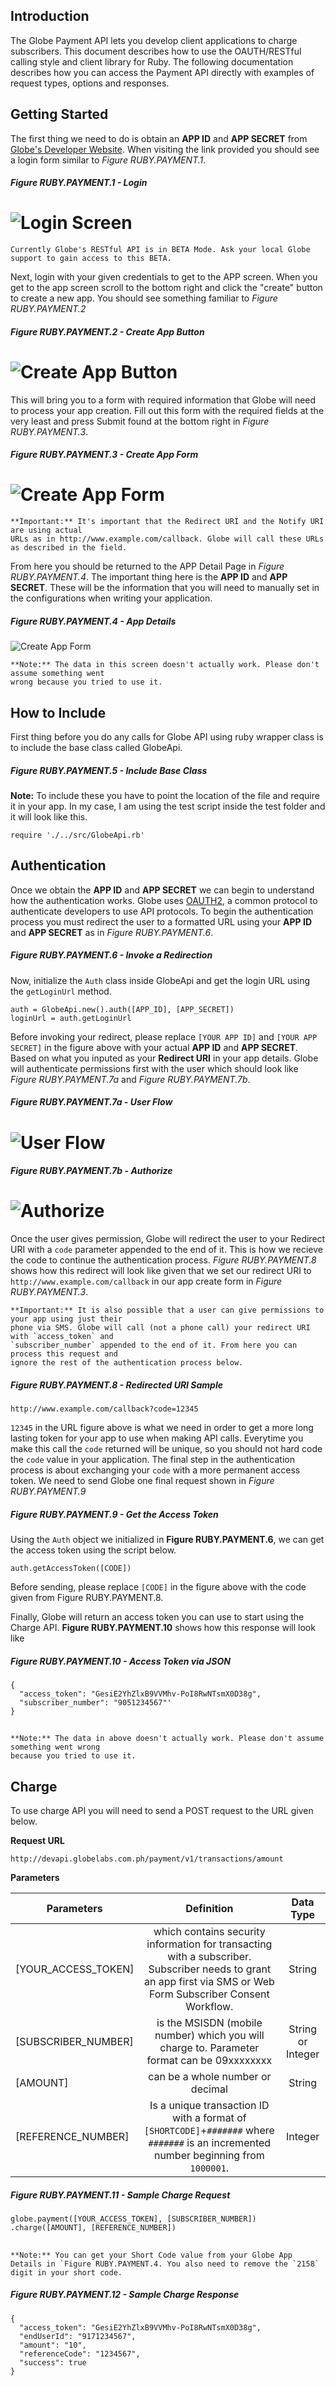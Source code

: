 ## Introduction

The Globe Payment API lets you develop client applications to charge subscribers. This document describes how to use the OAUTH/RESTful calling style and client library for Ruby. The following documentation describes how you can access the Payment API directly with examples of request types, options and responses.

## Getting Started

The first thing we need to do is obtain an **APP ID** and **APP SECRET** from [Globe's Developer Website](http://developer.globelabs.com.ph/users/login). When visiting the link provided you should see a login form similar to *Figure RUBY.PAYMENT.1*.

##### Figure RUBY.PAYMENT.1 - Login
![Login Screen](https://raw.github.com/Openovate/rest-docs/master/sms/assets/login.jpg)
====

    Currently Globe's RESTful API is in BETA Mode. Ask your local Globe support to gain access to this BETA.

Next, login with your given credentials to get to the APP screen. When you get to the app screen scroll to the bottom right and click the "create" button to create a new app. You should see something familiar to *Figure RUBY.PAYMENT.2*

##### Figure RUBY.PAYMENT.2 - Create App Button
![Create App Button](https://raw.github.com/Openovate/rest-docs/master/sms/assets/create.jpg)
====

This will bring you to a form with required information that Globe will need to process your app creation. Fill out this form with the required fields at the very least and press Submit found at the bottom right in *Figure RUBY.PAYMENT.3*.

##### Figure RUBY.PAYMENT.3 - Create App Form
![Create App Form](https://raw.github.com/Openovate/rest-docs/master/sms/assets/form.jpg)
====

    **Important:** It's important that the Redirect URI and the Notify URI are using actual 
    URLs as in http://www.example.com/callback. Globe will call these URLs as described in the field.

From here you should be returned to the APP Detail Page in *Figure RUBY.PAYMENT.4*. The important thing here is the **APP ID** and **APP SECRET**. These will be the information that you will need to manually set in the configurations when writing your application.

##### Figure RUBY.PAYMENT.4 - App Details
![Create App Form](https://raw.github.com/Openovate/rest-docs/master/sms/assets/detail.jpg)

    **Note:** The data in this screen doesn't actually work. Please don't assume something went 
    wrong because you tried to use it.

## How to Include

First thing before you do any calls for Globe API using ruby wrapper class is to include the base class called GlobeApi.

##### Figure RUBY.PAYMENT.5 - Include Base Class

**Note:** To include these you have to point the location of the file and require it in your app. In my case, I am using the test script inside the test folder and it will look like this.

    require './../src/GlobeApi.rb'

## Authentication

Once we obtain the **APP ID** and **APP SECRET** we can begin to understand how the authentication works. Globe uses [OAUTH2](https://developers.google.com/accounts/docs/OAuth2), a common protocol to authenticate developers to use API protocols. To begin the authentication process you must redirect the user to a formatted URL using your **APP ID** and **APP SECRET** as in *Figure RUBY.PAYMENT.6*.

##### Figure RUBY.PAYMENT.6 - Invoke a Redirection

Now, initialize the `Auth` class inside GlobeApi and get the login URL using the `getLoginUrl` method.

    auth = GlobeApi.new().auth([APP_ID], [APP_SECRET])
    loginUrl = auth.getLoginUrl

Before invoking your redirect, please replace `[YOUR APP ID]` and `[YOUR APP SECRET]` in the figure above with your actual **APP ID** and **APP SECRET**. Based on what you inputed as your **Redirect URI** in your app details. Globe will authenticate permissions first with the user which should look like *Figure RUBY.PAYMENT.7a* and *Figure RUBY.PAYMENT.7b*.

##### Figure RUBY.PAYMENT.7a - User Flow
![User Flow](https://raw.github.com/Openovate/rest-docs/master/sms/assets/user.jpg)
====
##### Figure RUBY.PAYMENT.7b - Authorize
![Authorize](https://raw.github.com/Openovate/rest-docs/master/sms/assets/user.jpg)
====

Once the user gives permission, Globe will redirect the user to your Redirect URI with a `code` parameter appended to the end of it. This is how we recieve the code to continue the authentication process. *Figure RUBY.PAYMENT.8* shows how this redirect will look like given that we set our redirect URI to `http://www.example.com/callback` in our app create form in *Figure RUBY.PAYMENT.3*.

    **Important:** It is also possible that a user can give permissions to your app using just their 
    phone via SMS. Globe will call (not a phone call) your redirect URI with `access_token` and 
    `subscriber_number` appended to the end of it. From here you can process this request and 
    ignore the rest of the authentication process below.

##### Figure RUBY.PAYMENT.8 - Redirected URI Sample

    http://www.example.com/callback?code=12345

`12345` in the URL figure above is what we need in order to get a more long lasting token for your app to use when making API calls. Everytime you make this call the `code` returned will be unique, so you should not hard code the `code` value in your application. The final step in the authentication process is about exchanging your `code` with a more permanent access token. We need to send Globe one final request shown in *Figure RUBY.PAYMENT.9*

##### Figure RUBY.PAYMENT.9 - Get the Access Token

Using the `Auth` object we initialized in **Figure RUBY.PAYMENT.6**, we can get the access token using the script below.

    auth.getAccessToken([CODE])
    
Before sending, please replace `[CODE]` in the figure above with the code given from Figure RUBY.PAYMENT.8.

Finally, Globe will return an access token you can use to start using the Charge API. **Figure RUBY.PAYMENT.10** shows how this response will look like

##### Figure RUBY.PAYMENT.10 - Access Token via JSON

    {
      "access_token": "GesiE2YhZlxB9VVMhv-PoI8RwNTsmX0D38g",
      "subscriber_number": "9051234567"'
    }

##

    **Note:** The data in above doesn't actually work. Please don't assume something went wrong 
    because you tried to use it.

## Charge

To use charge API you will need to send a POST request to the URL given below.

**Request URL**

    http://devapi.globelabs.com.ph/payment/v1/transactions/amount
    
**Parameters**

| Parameters | Definition | Data Type |
|-------|:----------:|:---------:|
| [YOUR_ACCESS_TOKEN] | which contains security information for transacting with a subscriber. Subscriber needs to grant an app first via SMS or Web Form Subscriber Consent Workflow. | String |
| [SUBSCRIBER_NUMBER] | is the MSISDN (mobile number) which you will charge to. Parameter format can be 09xxxxxxxx | String or Integer |
| [AMOUNT] | can be a whole number or decimal | String |
| [REFERENCE_NUMBER] | Is a unique transaction ID with a format of `[SHORTCODE]`+`#######` where `#######` is an incremented number beginning from `1000001`. | Integer |


##### Figure RUBY.PAYMENT.11 - Sample Charge Request

    globe.payment([YOUR_ACCESS_TOKEN], [SUBSCRIBER_NUMBER])
    .charge([AMOUNT], [REFERENCE_NUMBER])
    
##

    **Note:** You can get your Short Code value from your Globe App Details in `Figure RUBY.PAYMENT.4. You also need to remove the `2158` digit in your short code.
      
##### Figure RUBY.PAYMENT.12 - Sample Charge Response

    {
      "access_token": "GesiE2YhZlxB9VVMhv-PoI8RwNTsmX0D38g",
      "endUserId": "9171234567",
      "amount": "10",
      "referenceCode": "1234567",
      "success": true
    }
